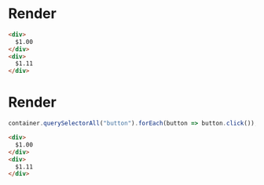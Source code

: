 # Render
```html
<div>
  $1.00
</div>
<div>
  $1.11
</div>
```


# Render
```js
container.querySelectorAll("button").forEach(button => button.click());
```
```html
<div>
  $1.00
</div>
<div>
  $1.11
</div>
```
